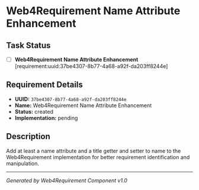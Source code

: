 # Web4Requirement Name Attribute Enhancement

## Task Status
- [ ] **Web4Requirement Name Attribute Enhancement** [requirement:uuid:37be4307-8b77-4a68-a92f-da203ff8244e]

## Requirement Details

- **UUID:** `37be4307-8b77-4a68-a92f-da203ff8244e`
- **Name:** Web4Requirement Name Attribute Enhancement
- **Status:** created
- **Implementation:** pending

## Description

Add at least a name attribute and a title getter and setter to name to the Web4Requirement implementation for better requirement identification and manipulation.

---

*Generated by Web4Requirement Component v1.0*